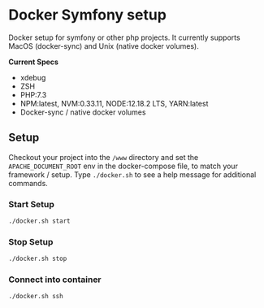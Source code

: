 # Docker Symfony setup

Docker setup for symfony or other php projects. It currently supports MacOS (docker-sync) and Unix (native docker volumes).

**Current Specs**
* xdebug
* ZSH
* PHP:7.3
* NPM:latest, NVM:0.33.11, NODE:12.18.2 LTS, YARN:latest
* Docker-sync / native docker volumes


## Setup

Checkout your project into the `/www` directory and set the `APACHE_DOCUMENT_ROOT` env in the docker-compose file, to match your framework / setup.
Type `./docker.sh` to see a help message for additional commands.

### Start Setup
```bash
./docker.sh start
```

### Stop Setup
```bash
./docker.sh stop
```

### Connect into container
```bash
./docker.sh ssh
```
